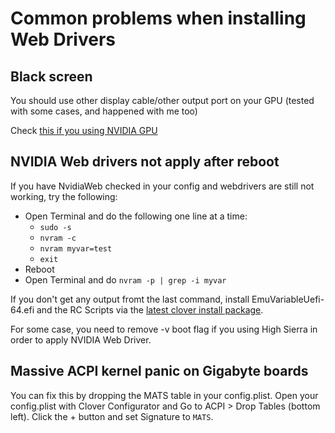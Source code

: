 # Common problems when installing Web Drivers

## Black screen
You should use other display cable/other output port on your GPU (tested with some cases, and happened with me too)

Check [this if you using NVIDIA GPU](Tips.md#nvidiagraphicsfixup-and-some-smbioses-explained)

## NVIDIA Web drivers not apply after reboot
If you have NvidiaWeb checked in your config and webdrivers are still not working, try the following:

- Open Terminal and do the following one line at a time:
  - `sudo -s`
  - `nvram -c`
  - `nvram myvar=test`
  - `exit`
- Reboot
- Open Terminal and do `nvram -p | grep -i myvar`

If you don't get any output fromt the last command, install EmuVariableUefi-64.efi and the RC Scripts via the [latest clover install package](https://github.com/Dids/clover-builder/releases/latest/).

For some case, you need to remove -v boot flag if you using High Sierra in order to apply NVIDIA Web Driver.

## Massive ACPI kernel panic on Gigabyte boards
You can fix this by dropping the MATS table in your config.plist. Open your config.plist with Clover Configurator and Go to ACPI > Drop Tables (bottom left). Click the + button and set Signature to `MATS`.
